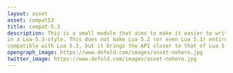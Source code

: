 ```yaml
---
layout: asset
asset: compat53
title: compat-5.3
description: This is a small module that aims to make it easier to write code
in a Lua-5.3-style. This does not make Lua 5.2 (or even Lua 5.1) entirely
compatible with Lua 5.3, but it brings the API closer to that of Lua 5.3.
opengraph_image: https://www.defold.com/images/asset-nohero.jpg
twitter_image: https://www.defold.com/images/asset-nohero.jpg
---
```

